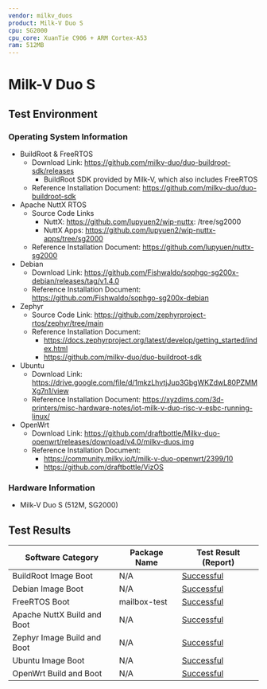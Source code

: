 ```yaml
---
vendor: milkv_duos
product: Milk-V Duo S
cpu: SG2000
cpu_core: XuanTie C906 + ARM Cortex-A53
ram: 512MB
---
```


# Milk-V Duo S

## Test Environment

### Operating System Information

- BuildRoot & FreeRTOS
  - Download Link: https://github.com/milkv-duo/duo-buildroot-sdk/releases
    - BuildRoot SDK provided by Milk-V, which also includes FreeRTOS
  - Reference Installation Document: https://github.com/milkv-duo/duo-buildroot-sdk
- Apache NuttX RTOS
  - Source Code Links
    - NuttX: https://github.com/lupyuen2/wip-nuttx: /tree/sg2000
    - NuttX Apps: https://github.com/lupyuen2/wip-nuttx-apps/tree/sg2000
  - Reference Installation Document: https://github.com/lupyuen/nuttx-sg2000
- Debian
  - Download Link: https://github.com/Fishwaldo/sophgo-sg200x-debian/releases/tag/v1.4.0
  - Reference Installation Document: https://github.com/Fishwaldo/sophgo-sg200x-debian
- Zephyr
  - Source Code Link: https://github.com/zephyrproject-rtos/zephyr/tree/main
  - Reference Installation Document:
      - https://docs.zephyrproject.org/latest/develop/getting_started/index.html
      - https://github.com/milkv-duo/duo-buildroot-sdk
- Ubuntu
  - Download Link: https://drive.google.com/file/d/1mkzLhvtjJup3GbgWKZdwL80PZMMXg7n1/view
  - Reference Installation Document: https://xyzdims.com/3d-printers/misc-hardware-notes/iot-milk-v-duo-risc-v-esbc-running-linux/
- OpenWrt
  - Download Link: https://github.com/draftbottle/Milkv-duo-openwrt/releases/download/v4.0/milkv-duos.img
  - Reference Installation Document:
	  - https://community.milkv.io/t/milk-v-duo-openwrt/2399/10
	  - https://github.com/draftbottle/VizOS

### Hardware Information

- Milk-V Duo S (512M, SG2000)

## Test Results

| Software Category           | Package Name | Test Result (Report)    |
|-----------------------------|--------------|-------------------------|
| BuildRoot Image Boot        | N/A          | [Successful][BuildRoot] |
| Debian Image Boot           | N/A          | [Successful][Debian]    |
| FreeRTOS Boot               | mailbox-test | [Successful][FreeRTOS]  |
| Apache NuttX Build and Boot | N/A          | [Successful][NuttX]     |
| Zephyr Image Build and Boot | N/A          | [Successful][Zephyr]    |
| Ubuntu Image Boot           | N/A          | [Successful][Ubuntu]    |
| OpenWrt Build and Boot      | N/A          | [Successful][OpenWrt]   |

[BuildRoot]: ./BuildRoot/README.md
[Debian]: ./Debian/README.md
[FreeRTOS]: ./FreeRTOS/README.md
[NuttX]: ./NuttX/README.md
[Zephyr]: ./Zephyr/README.md
[Ubuntu]: ./Ubuntu/README.md
[OpenWrt]: ./OpenWrt/README.md
